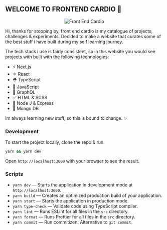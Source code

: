 ## WELCOME TO FRONTEND CARDIO 💪

<p align="center">
  <img src="https://ucarecdn.com/a85db1c9-4652-485e-b507-41997a7106e9/frontendcardio.webp" alt="Front End Cardio">
</p>
Hi, thanks for stopping by, front end cardio is my catalogue of projects, challenges & experiments. Decided to make a website that curates some of the best stuff i have built during my self learning journey.

The tech stack i use is fairly consistent, so in this website you would see projects with built with the following technologies:

- ⚡️ Next.js
- ⚛️ React
- ⛑ TypeScript
- 🤔 JavaScript
- 👀 GraphQL
- ✅ HTML & SCSS
- 🤝 Node J & Express
- 🙊 Mongo DB

Im always learning new stuff, so this is bound to change. ✨

### Development

To start the project locally, clone the repo & run:

```bash
yarn && yarn dev
```

Open `http://localhost:3000` with your browser to see the result.

### Scripts

- `yarn dev` — Starts the application in development mode at `http://localhost:3000`.
- `yarn build` — Creates an optimized production build of your application.
- `yarn start` — Starts the application in production mode.
- `yarn type-check` — Validate code using TypeScript compiler.
- `yarn lint` — Runs ESLint for all files in the `src` directory.
- `yarn format` — Runs Prettier for all files in the `src` directory.
- `yarn commit` — Run commitizen. Alternative to `git commit`.
